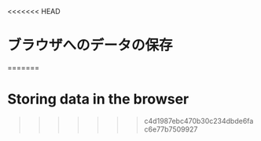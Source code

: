 
<<<<<<< HEAD
# ブラウザへのデータの保存
=======
# Storing data in the browser
>>>>>>> c4d1987ebc470b30c234dbde6fac6e77b7509927
